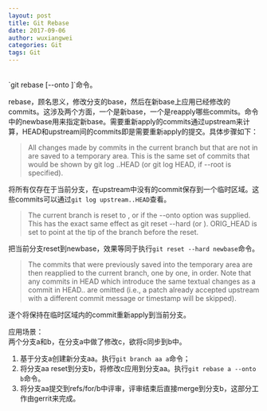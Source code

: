 ```yaml
---
layout: post
title: Git Rebase
date: 2017-09-06
author: wuxiangwei
categories: Git
tags: Git
---
```


<br>
`git rebase <upstream> [--onto <newbase>]`命令。    

rebase，顾名思义，修改分支的base，然后在新base上应用已经修改的commits。这涉及两个方面，一个是新base，一个是reapply哪些commits。命令中的newbase用来指定新base。需要重新apply的commits通过upstream来计算，HEAD和upstream间的commits即是需要重新apply的提交。具体步骤如下：    

> All changes made by commits in the current branch but that are not in <upstream> are saved to a temporary area. This is the same set of commits that would be shown by git log <upstream>..HEAD (or git log HEAD, if --root is specified).            

将所有仅存在于当前分支，在upstream中没有的commit保存到一个临时区域。这些commits可以通过`git log upstream..HEAD`查看。

> The current branch is reset to <upstream>, or <newbase> if the --onto option was supplied. This has the exact same effect as git reset --hard <upstream> (or <newbase>). ORIG_HEAD is set to point at the tip of the branch before the reset.        

把当前分支reset到newbase，效果等同于执行`git reset --hard newbase`命令。

> The commits that were previously saved into the temporary area are then reapplied to the current branch, one by one, in order. Note that any commits in HEAD which introduce the same textual changes as a commit in HEAD..<upstream> are omitted (i.e., a patch already accepted upstream with a different commit message or timestamp will be skipped).        

逐个将保持在临时区域内的commit重新apply到当前分支。


应用场景：       
两个分支a和b，在分支a中做了修改c，欲将c同步到b中。    

1. 基于分支a创建新分支aa。执行`git branch aa a`命令；
2. 将分支aa reset到分支b，将修改c应用到分支aa。执行`git rebase a --onto b`命令。
3. 将分支aa提交到refs/for/b中评审，评审结束后直接merge到分支b，这部分工作由gerrit来完成。
